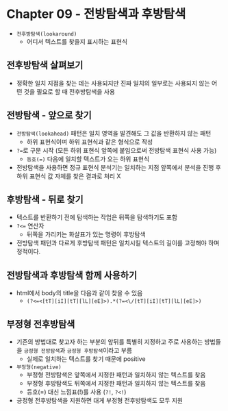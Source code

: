 # Chapter 09 - 전방탐색과 후방탐색

- `전후방탐색(lookaround)`
  - 어디서 텍스트를 찾을지 표시하는 표현식

## 전후방탐색 살펴보기

- 정확한 일치 지점을 찾는 데는 사용되지만 진짜 일치의 일부로는 사용되지 않는 어떤 것을 필요로 할 때 전후방탐색을 사용

## 전방탐색 - 앞으로 찾기

- `전방탐색(lookahead)` 패턴은 일치 영역을 발견해도 그 값을 반환하지 않는 패턴
  - 하위 표현식이며 하위 표현식과 같은 형식으로 작성
- `?=`로 구문 시작 (모든 하위 표현식 앞쪽에 붙임으로써 전방탐색 표현식 사용 가능)
  - `등호(=)` 다음에 일치할 텍스트가 오는 하위 표현식
- 전방탐색을 사용하면 정규 표현식 분석기는 일치하는 지점 앞쪽에서 분석을 진행 후 하위 표현식 값 자체를 찾은 결과로 처리 X

## 후방탐색 - 뒤로 찾기

- 텍스트를 반환하기 전에 탐색하는 작업은 뒤쪽을 탐색하기도 포함
- `?<=` 연산자
  - 뒤쪽을 가리키는 화살표가 있는 명령이 후방탐색
- 전방탐색 패턴과 다르게 후방탐색 패턴은 일치시킬 텍스트의 길이를 고정해야 하며 정적이다.

## 전방탐색과 후방탐색 함께 사용하기

- html에서 body의 title을 다음과 같이 찾을 수 있음
  - `(?<=<[tT][iI][tT][lL][eE]>).*(?=<\/[tT][iI][tT][lL][eE]>)`

## 부정형 전후방탐색

- 기존의 방법대로 찾고자 하는 부분의 앞뒤를 특별히 지정하고 주로 사용하는 방법들을 `긍정형 전방탐색`과 `긍정형 후방탐색`이라고 부름
  - 실제로 일치하는 텍스트를 찾기 때문에 positive
- `부정형(negative)`
  - 부정형 전방탐색은 앞쪽에서 지정한 패턴과 일치하지 않는 텍스트를 찾음
  - 부정형 후방탐색도 뒤쪽에서 지정한 패턴과 일치하지 않는 텍스트를 찾음
  - 등호(=) 대신 느낌표(!)를 사용 (`?!`, `?<!`)
- 긍정형 전후방탐색을 지원하면 대게 부정형 전후방탐색도 모두 지원
